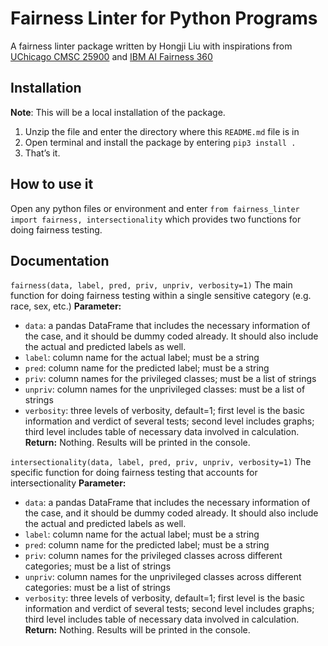 # Fairness Linter for Python Programs
A fairness linter package written by Hongji Liu with inspirations from [UChicago CMSC 25900][1] and [IBM AI Fairness 360][2]

## Installation
**Note**: This will be a local installation of the package. 
1. Unzip the file and enter the directory where this `README.md` file is in
2. Open terminal and install the package by entering `pip3 install .` 
3. That’s it. 

## How to use it
Open any python files or environment and enter `from fairness_linter import fairness, intersectionality` which provides two functions for doing fairness testing. 

## Documentation
`fairness(data, label, pred, priv, unpriv, verbosity=1)`
The main function for doing fairness testing within a single sensitive category (e.g. race, sex, etc.)
**Parameter:**
- `data`: a pandas DataFrame that includes the necessary information of the case, and it should be dummy coded already. It should also include the actual and predicted labels as well.
- `label`: column name for the actual label; must be a string
- `pred`: column name for the predicted label; must be a string
- `priv`: column names for the privileged classes; must be a list of strings
- `unpriv`: column names for the unprivileged classes: must be a list of strings
- `verbosity`: three levels of verbosity, default=1; first level is the basic information and verdict of several tests; second level includes graphs; third level includes table of necessary data involved in calculation. 
**Return:**
Nothing. Results will be printed in the console. 

`intersectionality(data, label, pred, priv, unpriv, verbosity=1)`
The specific function for doing fairness testing that accounts for intersectionality
**Parameter:**
- `data`: a pandas DataFrame that includes the necessary information of the case, and it should be dummy coded already. It should also include the actual and predicted labels as well.
- `label`: column name for the actual label; must be a string
- `pred`: column name for the predicted label; must be a string
- `priv`: column names for the privileged classes across different categories; must be a list of strings
- `unpriv`: column names for the unprivileged classes across different categories: must be a list of strings
- `verbosity`: three levels of verbosity, default=1; first level is the basic information and verdict of several tests; second level includes graphs; third level includes table of necessary data involved in calculation. 
**Return:**
Nothing. Results will be printed in the console. 

[1]:	https://classes.cs.uchicago.edu/archive/2020/spring/25900-1/
[2]:	https://github.com/IBM/AIF360/